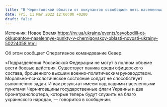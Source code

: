 ```yaml
---
title: "В Черниговской области от оккупантов освободили пять населенных пунктов"
date: Fri, 11 Mar 2022 12:00:00 +0200
draft: false
---
```

Источник: Новое Время https://nv.ua/ukraine/events/osvobodili-ot-okkupantov-naselennye-punkty-v-chernigovskoy-oblasti-novosti-ukrainy-50224058.html


Об этом сообщает Оперативное командование Север.

«Подразделения Российской Федерации не могут в полном объеме вести боевые действия. Существует паника среди офицерского состава, брошенного высшим военно-политическим руководством. Морально-психологическое состояние солдат не способствует выполнению задач. И как результат имеем над нашими населенными пунктами Черниговщины государственные флаги Украины и два бронетранспортера, которые теперь будут служить на благо украинского народа», — говорится в сообщении.
